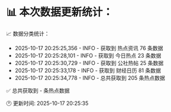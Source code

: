📊 本次数据更新统计：
==========================

📈 数据分类统计：
- 2025-10-17 20:25:25,356 - INFO - 获取到 热点资讯 76 条数据
- 2025-10-17 20:25:28,101 - INFO - 获取到 今日热点 23 条数据
- 2025-10-17 20:25:30,729 - INFO - 获取到 公社热帖 25 条数据
- 2025-10-17 20:25:33,178 - INFO - 获取到 财经日历 81 条数据
- 2025-10-17 20:25:34,778 - INFO - 总共获取到 205 条热点数据

✅ 总共获取到 - 条热点数据

🕐 更新时间: 2025-10-17 20:25:35
